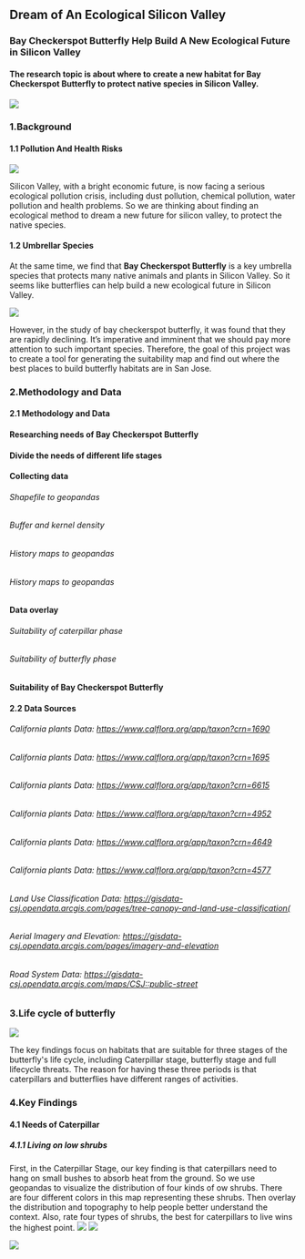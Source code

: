 ## Dream of An Ecological Silicon Valley
### Bay Checkerspot Butterfly Help Build A New Ecological Future in Silicon Valley
#### The research topic is about where to create a new habitat for Bay Checkerspot Butterfly to protect native species in Silicon Valley.
![](https://raw.githubusercontent.com/sendu123/project_CYPLAN255/gh-pages/drawings/cover.png)

### 1.Background
#### 1.1 Pollution And Health Risks
![](https://raw.githubusercontent.com/sendu123/project_CYPLAN255/gh-pages/drawings/umbrella.png)

Silicon Valley, with a bright economic future, is now facing a serious ecological pollution crisis, including dust pollution, chemical pollution, water pollution and health problems. So we are thinking about finding an ecological method to dream a new future for silicon valley, to protect the native species.

#### 1.2 Umbrellar Species
At the same time, we find that **Bay Checkerspot Butterfly** is a key umbrella species that protects many native animals and plants in Silicon Valley. So it seems like butterflies can help build a new ecological future in Silicon Valley. 

![](https://raw.githubusercontent.com/sendu123/project_CYPLAN255/gh-pages/drawings/umbrella.png)

However, in the study of bay checkerspot butterfly, it was found that they are rapidly declining. It’s imperative and imminent that we should pay more attention to such important species. Therefore, the goal of this project was to create a tool for generating the suitability map and find out where the best places to build butterfly habitats are in San Jose. 

### 2.Methodology and Data
#### 2.1 Methodology and Data
#### Researching needs of Bay Checkerspot Butterfly
#### Divide the needs of different life stages
#### Collecting data
###### Shapefile to geopandas
###### Buffer and kernel density
###### History maps to geopandas
###### History maps to geopandas
#### Data overlay
###### Suitability of caterpillar phase
###### Suitability of butterfly phase
#### Suitability of Bay Checkerspot Butterfly
#### 2.2 Data Sources
###### California plants Data: https://www.calflora.org/app/taxon?crn=1690
###### California plants Data: https://www.calflora.org/app/taxon?crn=1695
###### California plants Data: https://www.calflora.org/app/taxon?crn=6615
###### California plants Data: https://www.calflora.org/app/taxon?crn=4952
###### California plants Data: https://www.calflora.org/app/taxon?crn=4649
###### California plants Data: https://www.calflora.org/app/taxon?crn=4577
###### Land Use Classification Data: https://gisdata-csj.opendata.arcgis.com/pages/tree-canopy-and-land-use-classification(
###### Aerial Imagery and Elevation: https://gisdata-csj.opendata.arcgis.com/pages/imagery-and-elevation
###### Road System Data: https://gisdata-csj.opendata.arcgis.com/maps/CSJ::public-street

### 3.Life cycle of butterfly
![](https://raw.githubusercontent.com/sendu123/project_CYPLAN255/gh-pages/drawings/life.png)

The key findings focus on habitats that are suitable for three stages of the butterfly's life cycle, including Caterpillar stage, butterfly stage and full lifecycle threats. The reason for having these three periods is that caterpillars and butterflies have different ranges of activities.

### 4.Key Findings
#### 4.1 Needs of Caterpillar
##### 4.1.1 Living on low shrubs
First, in the Caterpillar Stage, our key finding is that caterpillars need to hang on small bushes to absorb heat from the ground. So we use geopandas to visualize the distribution of four kinds of ow shrubs. There are four different colors in this map representing these shrubs. Then overlay the distribution and topography to help people better understand the context. Also, rate four types of shrubs, the best for caterpillars to live wins the highest point.
![](https://raw.githubusercontent.com/sendu123/project_CYPLAN255/gh-pages/drawings/bush.png) ![](https://raw.githubusercontent.com/sendu123/project_CYPLAN255/gh-pages/drawings/c1.png)



![](https://raw.githubusercontent.com/sendu123/project_CYPLAN255/gh-pages/drawings/butter%20plant.png)
